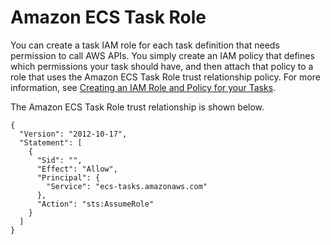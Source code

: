 # **Amazon ECS Task Role**<a name="task_IAM_role"></a>

You can create a task IAM role for each task definition that needs permission to call AWS APIs\. You simply create an IAM policy that defines which permissions your task should have, and then attach that policy to a role that uses the Amazon ECS Task Role trust relationship policy\. For more information, see [Creating an IAM Role and Policy for your Tasks](task-iam-roles.md#create_task_iam_policy_and_role)\. 

The Amazon ECS Task Role trust relationship is shown below\.

```
{
  "Version": "2012-10-17",
  "Statement": [
    {
      "Sid": "",
      "Effect": "Allow",
      "Principal": {
        "Service": "ecs-tasks.amazonaws.com"
      },
      "Action": "sts:AssumeRole"
    }
  ]
}
```
